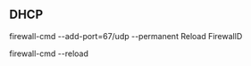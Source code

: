 DHCP  
------------  

firewall-cmd --add-port=67/udp --permanent
Reload FirewallD

firewall-cmd --reload

